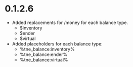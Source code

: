 # 0.1.2.6
- Added replacements for /money for each balance type.
  - $inventory
  - $ender
  - $virtual
- Added placeholders for each balance type:
  - %tne_balance:inventory%
  - %tne_balance:ender%
  - %tne_balance:virtual%